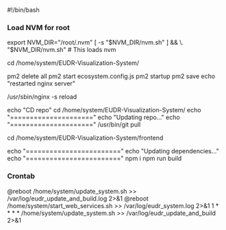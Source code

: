 #!/bin/bash

### Load NVM for root
export NVM_DIR="/root/.nvm"
[ -s "$NVM_DIR/nvm.sh" ] && \. "$NVM_DIR/nvm.sh" # This loads nvm

cd /home/system/EUDR-Visualization-System/

pm2 delete all
pm2 start ecosystem.config.js
pm2 startup
pm2 save
echo "restarted nginx server"

/usr/sbin/nginx -s reload


echo "CD repo"
cd /home/system/EUDR-Visualization-System/
echo "====================="
echo "Updating repo..."
echo "====================="
/usr/bin/git pull

cd /home/system/EUDR-Visualization-System/frontend

echo "========================"
echo "Updating dependencies..."
echo "========================"
npm i 
npm run build

### Crontab
@reboot /home/system/update_system.sh >> /var/log/eudr_update_and_build.log 2>&1
@reboot /home/system/start_web_services.sh >> /var/log/eudr_system.log 2>&1
1 * * * * /home/system/update_system.sh >> /var/log/eudr_update_and_build 2>&1